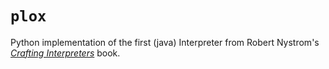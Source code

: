 # `plox`

Python implementation of the first (java) Interpreter from Robert Nystrom's
[_Crafting Interpreters_](https://craftinginterpreters.com/) book.
